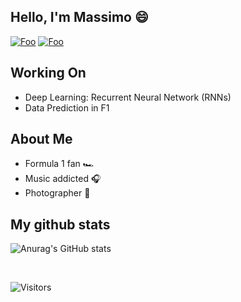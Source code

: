 ## Hello, I'm Massimo 😄

[![Foo](https://img.shields.io/badge/-MassimoRondelli-blue?logo=Linkedin)](https://www.linkedin.com/in/massimo-r-403207136/)
[![Foo](https://img.shields.io/badge/-MassimoRondelli-blue?logo=Twitter)](https://twitter.com/MassimoRondell3)

## Working On
- Deep Learning: Recurrent Neural Network (RNNs)
- Data Prediction in F1

## About Me
- Formula 1 fan 🏎️
- Music addicted 🎧
- Photographer 📸 

## My github stats

![Anurag's GitHub stats](https://github-readme-stats.vercel.app/api?username=maxrondelli&show_icons=true&theme=radical)

<br>

![Visitors](https://api.visitorbadge.io/api/VisitorHit?user=massimorondelli&repo=github-visitors-badge&countColor=%237B1E7A)
